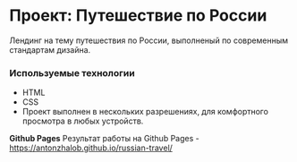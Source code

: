 # Проект: Путешествие по России
Лендинг на тему путешествия по России, выполненый по современным стандартам дизайна.

### Используемые технологии
* HTML
* CSS 
* Проект выполнен в нескольких разрешениях, для комфортного просмотра в любых устройств.

**Github Pages**
Результат работы на Github Pages - https://antonzhalob.github.io/russian-travel/
